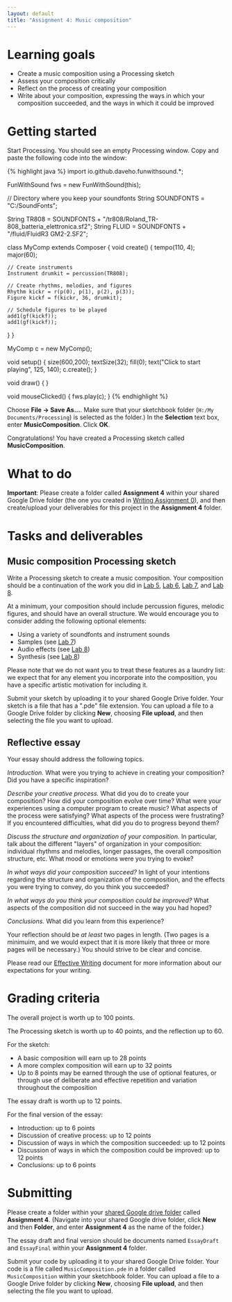 ```yaml
---
layout: default
title: "Assignment 4: Music composition"
---
```


# Learning goals

* Create a music composition using a Processing sketch
* Assess your composition critically
* Reflect on the process of creating your composition
* Write about your composition, expressing the ways in which your composition succeeded, and the ways in which it could be improved

# Getting started

Start Processing.  You should see an empty Processing window.  Copy and paste the following code into the window:

{% highlight java %}
import io.github.daveho.funwithsound.*;

FunWithSound fws = new FunWithSound(this);

// Directory where you keep your soundfonts
String SOUNDFONTS = "C:/SoundFonts";

String TR808 = SOUNDFONTS + "/tr808/Roland_TR-808_batteria_elettronica.sf2";
String FLUID = SOUNDFONTS + "/fluid/FluidR3 GM2-2.SF2";

class MyComp extends Composer {
  void create() {
    tempo(110, 4);
    major(60);

    // Create instruments
    Instrument drumkit = percussion(TR808);

    // Create rhythms, melodies, and figures
    Rhythm kickr = r(p(0), p(1), p(2), p(3));
    Figure kickf = f(kickr, 36, drumkit);

    // Schedule figures to be played
    add1(gf(kickf));
    add1(gf(kickf));
  }
}

MyComp c = new MyComp();

void setup() {
  size(600,200);
  textSize(32);
  fill(0);
  text("Click to start playing", 125, 140); 
  c.create();
}

void draw() {
}

void mouseClicked() {
  fws.play(c);
}
{% endhighlight %}

Choose **File &rarr; Save As...**.  Make sure that your sketchbook folder (`H:/My Documents/Processing`) is selected as the folder.)  In the **Selection** text box, enter **MusicComposition**.  Click **OK**.

Congratulations!  You have created a Processing sketch called **MusicComposition**.

# What to do

**Important**: Please create a folder called **Assignment 4** within your shared Google Drive folder (the one you created in [Writing Assignment 0](assign00.html)), and then create/upload your deliverables for this project in the **Assignment 4** folder.

# Tasks and deliverables

## Music composition Processing sketch

Write a Processing sketch to create a music composition.  Your composition should be a continuation of the work you did in [Lab 5](../labs/lab05.html), [Lab 6](../labs/lab06.html), [Lab 7](../labs/lab07.html), and [Lab 8](../labs/lab08.html).

At a minimum, your composition should include percussion figures, melodic figures, and should have an overall structure.  We would encourage you to consider adding the following optional elements:

* Using a variety of soundfonts and instrument sounds
* Samples (see [Lab 7](../labs/lab07.html))
* Audio effects (see [Lab 8](../labs/lab08.html))
* Synthesis (see [Lab 8](../labs/lab08.html))

Please note that we do not want you to treat these features as a laundry list: we expect that for any element you incorporate into the composition, you have a specific artistic motivation for including it.

Submit your sketch by uploading it to your shared Google Drive folder.  Your sketch is a file that has a ".pde" file extension.  You can upload a file to a Google Drive folder by clicking **New**, choosing **File upload**, and then selecting the file you want to upload.

## Reflective essay

Your essay should address the following topics.

*Introduction.*   What were you trying to achieve in creating your composition?  Did you have a specific inspiration?

*Describe your creative process.*  What did you do to create your composition?   How did your composition evolve over time?  What were your experiences using a computer program to create music?  What aspects of the process were satisfying?  What aspects of the process were frustrating?  If you encountered difficulties, what did you do to progress beyond them?

*Discuss the structure and organization of your composition.*  In particular, talk about the different "layers" of organization in your composition: individual rhythms and melodies, longer passages, the overall composition structure, etc.  What mood or emotions were you trying to evoke?

*In what ways did your composition succeed?*  In light of your intentions regarding the structure and organization of the composition, and the effects you were trying to convey, do you think you succeeded?

*In what ways do you think your composition could be improved?*  What aspects of the composition did not succeed in the way you had hoped?

*Conclusions.*  What did you learn from this experience?

Your reflection should be *at least* two pages in length.  (Two pages is a minimuim, and we would expect that it is more likely that three or more pages will be necessary.)  You should strive to be clear and concise.

Please read our [Effective Writing](../outcomes/writing.html) document for more information about our expectations for your writing.

# Grading criteria

The overall project is worth up to 100 points.

The Processing sketch is worth up to 40 points, and the reflection up to 60.

For the sketch:

* A basic composition will earn up to 28 points
* A more complex composition will earn up to 32 points
* Up to 8 points may be earned through the use of optional features, or through use of deliberate and effective repetition and variation throughout the composition

The essay draft is worth up to 12 points.

For the final version of the essay:

* Introduction: up to 6 points
* Discussion of creative process: up to 12 points
* Discussion of ways in which the composition succeeded: up to 12 points
* Discussion of ways in which the composition could be improved: up to 12 points
* Conclusions: up to 6 points

# Submitting

Please create a folder within your [shared Google drive folder](assign00.html) called **Assignment 4**.  (Navigate into your shared Google drive folder, click **New** and then **Folder**, and enter **Assignment 4** as the name of the folder.)

The essay draft and final version should be documents named `EssayDraft` and `EssayFinal` within your **Assignment 4** folder.

Submit your code by uploading it to your shared Google Drive folder.  Your code is a file called `MusicComposition.pde` in a folder called `MusicComposition` within your sketchbook folder.  You can upload a file to a Google Drive folder by clicking **New**, choosing **File upload**, and then selecting the file you want to upload.
